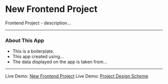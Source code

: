 # New Frontend Project

Frontend Project - description...

---

### About This App
* This is a boilerplate.
* This app created using...
* The data displayed on the app is taken from...

---

Live Demo: [New Frontend Project](https://natesol.github.io/boilerplate-frontend-gulp-ts-scss/index.html)
Live Demo: [Project Design Scheme](https://natesol.github.io/boilerplate-frontend-gulp-ts-scss/design-scheme.html)